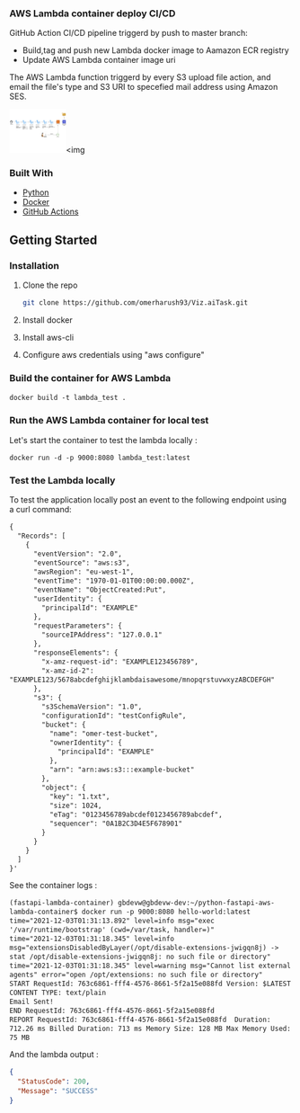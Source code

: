 ### AWS Lambda container deploy CI/CD

GitHub Action CI/CD pipeline triggerd by push to master branch:
- Build,tag and push new Lambda docker image to Aamazon ECR registry
- Update AWS Lambda container image uri

The AWS Lambda function triggerd by every S3 upload file action, and email the file's type and S3 URI to specefied mail address using Amazon SES.

<img src="images/diagram.png" width="20%"/><img 
                                                
### Built With

* [Python](https://www.python.org/)
* [Docker](https://www.docker.com/)
* [GitHub Actions](https://github.com/features/actions/)

## Getting Started

### Installation

1. Clone the repo    
   ```sh
   git clone https://github.com/omerharush93/Viz.aiTask.git
   ```
3. Install docker

4. Install aws-cli

5. Configure aws credentials using "aws configure"


### Build the container for AWS Lambda

```
docker build -t lambda_test . 
```


### Run the AWS Lambda container for local test

Let's start the container to test the lambda locally :

```
docker run -d -p 9000:8080 lambda_test:latest
```


### Test the Lambda locally

To test the application locally post an event to the following endpoint using a curl command:

```
{
  "Records": [
    {
      "eventVersion": "2.0",
      "eventSource": "aws:s3",
      "awsRegion": "eu-west-1",
      "eventTime": "1970-01-01T00:00:00.000Z",
      "eventName": "ObjectCreated:Put",
      "userIdentity": {
        "principalId": "EXAMPLE"
      },
      "requestParameters": {
        "sourceIPAddress": "127.0.0.1"
      },
      "responseElements": {
        "x-amz-request-id": "EXAMPLE123456789",
        "x-amz-id-2": "EXAMPLE123/5678abcdefghijklambdaisawesome/mnopqrstuvwxyzABCDEFGH"
      },
      "s3": {
        "s3SchemaVersion": "1.0",
        "configurationId": "testConfigRule",
        "bucket": {
          "name": "omer-test-bucket",
          "ownerIdentity": {
            "principalId": "EXAMPLE"
          },
          "arn": "arn:aws:s3:::example-bucket"
        },
        "object": {
          "key": "1.txt",
          "size": 1024,
          "eTag": "0123456789abcdef0123456789abcdef",
          "sequencer": "0A1B2C3D4E5F678901"
        }
      }
    }
  ]
}'
```

See the container logs :
```
(fastapi-lambda-container) gbdevw@gbdevw-dev:~/python-fastapi-aws-lambda-container$ docker run -p 9000:8080 hello-world:latest
time="2021-12-03T01:31:13.892" level=info msg="exec '/var/runtime/bootstrap' (cwd=/var/task, handler=)"
time="2021-12-03T01:31:18.345" level=info msg="extensionsDisabledByLayer(/opt/disable-extensions-jwigqn8j) -> stat /opt/disable-extensions-jwigqn8j: no such file or directory"
time="2021-12-03T01:31:18.345" level=warning msg="Cannot list external agents" error="open /opt/extensions: no such file or directory"
START RequestId: 763c6861-fff4-4576-8661-5f2a15e088fd Version: $LATEST
CONTENT TYPE: text/plain
Email Sent!
END RequestId: 763c6861-fff4-4576-8661-5f2a15e088fd
REPORT RequestId: 763c6861-fff4-4576-8661-5f2a15e088fd	Duration: 712.26 ms	Billed Duration: 713 ms	Memory Size: 128 MB	Max Memory Used: 75 MB	
```

And the lambda output :

```json
{
  "StatusCode": 200,
  "Message": "SUCCESS"
}
```
